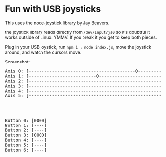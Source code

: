 # Fun with USB joysticks

This uses the [node-joystick](https://github.com/JayBeavers/node-joystick) library by Jay Beavers.

the joystick library reads directly from `/dev/input/js0` so it's doubtful it works outside of Linux.  YMMV.  If you break it you get to keep both pieces.

Plug in your USB joystick, run `npm i ; node index.js`, move the joystick around, and watch the cursors move.

Screenshot:
<pre>
Axis 0: [-----------------------------------------0-------------------------------------------------------------------------------]
Axis 1: [--------------------------0----------------------------------------------------------------------------------------------]
Axis 2: [--------------------------------------------------------------------------------------------0----------------------------]
Axis 3: [-------------------------------------------------------------------------0-----------------------------------------------]
Axis 4: [------------------------------------------------------------0------------------------------------------------------------]
Axis 5: [------------------------------------------------------------0------------------------------------------------------------]




Button 0: [0000]
Button 1: [----]
Button 2: [----]
Button 3: [0000]
Button 4: [----]
Button 5: [----]
Button 6: [----]

</pre>
